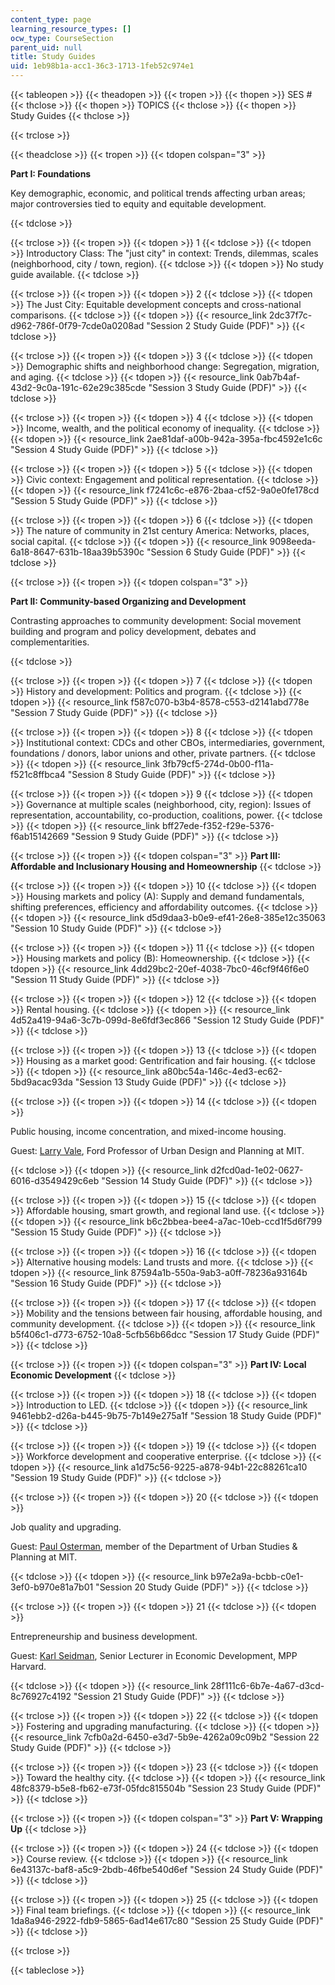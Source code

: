```yaml
---
content_type: page
learning_resource_types: []
ocw_type: CourseSection
parent_uid: null
title: Study Guides
uid: 1eb98b1a-acc1-36c3-1713-1feb52c974e1
---
```


{{< tableopen >}}
{{< theadopen >}}
{{< tropen >}}
{{< thopen >}}
SES #
{{< thclose >}}
{{< thopen >}}
TOPICS
{{< thclose >}}
{{< thopen >}}
Study Guides
{{< thclose >}}

{{< trclose >}}

{{< theadclose >}}
{{< tropen >}}
{{< tdopen colspan="3" >}}


**Part I: Foundations**

Key demographic, economic, and political trends affecting urban areas; major controversies tied to equity and equitable development.


{{< tdclose >}}

{{< trclose >}}
{{< tropen >}}
{{< tdopen >}}
1
{{< tdclose >}}
{{< tdopen >}}
Introductory Class: The "just city" in context: Trends, dilemmas, scales (neighborhood, city / town, region).
{{< tdclose >}}
{{< tdopen >}}
No study guide available.
{{< tdclose >}}

{{< trclose >}}
{{< tropen >}}
{{< tdopen >}}
2
{{< tdclose >}}
{{< tdopen >}}
The Just City: Equitable development concepts and cross-national comparisons.
{{< tdclose >}}
{{< tdopen >}}
{{< resource_link 2dc37f7c-d962-786f-0f79-7cde0a0208ad "Session 2 Study Guide (PDF)" >}}
{{< tdclose >}}

{{< trclose >}}
{{< tropen >}}
{{< tdopen >}}
3
{{< tdclose >}}
{{< tdopen >}}
Demographic shifts and neighborhood change: Segregation, migration, and aging.
{{< tdclose >}}
{{< tdopen >}}
{{< resource_link 0ab7b4af-43d2-9c0a-191c-62e29c385cde "Session 3 Study Guide (PDF)" >}}
{{< tdclose >}}

{{< trclose >}}
{{< tropen >}}
{{< tdopen >}}
4
{{< tdclose >}}
{{< tdopen >}}
Income, wealth, and the political economy of inequality.
{{< tdclose >}}
{{< tdopen >}}
{{< resource_link 2ae81daf-a00b-942a-395a-fbc4592e1c6c "Session 4 Study Guide (PDF)" >}}
{{< tdclose >}}

{{< trclose >}}
{{< tropen >}}
{{< tdopen >}}
5
{{< tdclose >}}
{{< tdopen >}}
Civic context: Engagement and political representation.
{{< tdclose >}}
{{< tdopen >}}
{{< resource_link f7241c6c-e876-2baa-cf52-9a0e0fe178cd "Session 5 Study Guide (PDF)" >}}
{{< tdclose >}}

{{< trclose >}}
{{< tropen >}}
{{< tdopen >}}
6
{{< tdclose >}}
{{< tdopen >}}
The nature of community in 21st century America: Networks, places, social capital.
{{< tdclose >}}
{{< tdopen >}}
{{< resource_link 9098eeda-6a18-8647-631b-18aa39b5390c "Session 6 Study Guide (PDF)" >}}
{{< tdclose >}}

{{< trclose >}}
{{< tropen >}}
{{< tdopen colspan="3" >}}


**Part II: Community-based Organizing and Development**

Contrasting approaches to community development: Social movement building and program and policy development, debates and complementarities.


{{< tdclose >}}

{{< trclose >}}
{{< tropen >}}
{{< tdopen >}}
7
{{< tdclose >}}
{{< tdopen >}}
History and development: Politics and program.
{{< tdclose >}}
{{< tdopen >}}
{{< resource_link f587c070-b3b4-8578-c553-d2141abd778e "Session 7 Study Guide (PDF)" >}}
{{< tdclose >}}

{{< trclose >}}
{{< tropen >}}
{{< tdopen >}}
8
{{< tdclose >}}
{{< tdopen >}}
Institutional context: CDCs and other CBOs, intermediaries, government, foundations / donors, labor unions and other, private partners.
{{< tdclose >}}
{{< tdopen >}}
{{< resource_link 3fb79cf5-274d-0b00-f11a-f521c8ffbca4 "Session 8 Study Guide (PDF)" >}}
{{< tdclose >}}

{{< trclose >}}
{{< tropen >}}
{{< tdopen >}}
9
{{< tdclose >}}
{{< tdopen >}}
Governance at multiple scales (neighborhood, city, region): Issues of representation, accountability, co-production, coalitions, power.
{{< tdclose >}}
{{< tdopen >}}
{{< resource_link bff27ede-f352-f29e-5376-f6ab15142669 "Session 9 Study Guide (PDF)" >}}
{{< tdclose >}}

{{< trclose >}}
{{< tropen >}}
{{< tdopen colspan="3" >}}
**Part III: Affordable and Inclusionary Housing and Homeownership**
{{< tdclose >}}

{{< trclose >}}
{{< tropen >}}
{{< tdopen >}}
10
{{< tdclose >}}
{{< tdopen >}}
Housing markets and policy (A): Supply and demand fundamentals, shifting preferences, efficiency and affordability outcomes.
{{< tdclose >}}
{{< tdopen >}}
{{< resource_link d5d9daa3-b0e9-ef41-26e8-385e12c35063 "Session 10 Study Guide (PDF)" >}}
{{< tdclose >}}

{{< trclose >}}
{{< tropen >}}
{{< tdopen >}}
11
{{< tdclose >}}
{{< tdopen >}}
Housing markets and policy (B): Homeownership.
{{< tdclose >}}
{{< tdopen >}}
{{< resource_link 4dd29bc2-20ef-4038-7bc0-46cf9f46f6e0 "Session 11 Study Guide (PDF)" >}}
{{< tdclose >}}

{{< trclose >}}
{{< tropen >}}
{{< tdopen >}}
12
{{< tdclose >}}
{{< tdopen >}}
Rental housing.
{{< tdclose >}}
{{< tdopen >}}
{{< resource_link 4d52a419-94a6-3c7b-099d-8e6fdf3ec866 "Session 12 Study Guide (PDF)" >}}
{{< tdclose >}}

{{< trclose >}}
{{< tropen >}}
{{< tdopen >}}
13
{{< tdclose >}}
{{< tdopen >}}
Housing as a market good: Gentrification and fair housing.
{{< tdclose >}}
{{< tdopen >}}
{{< resource_link a80bc54a-146c-4ed3-ec62-5bd9acac93da "Session 13 Study Guide (PDF)" >}}
{{< tdclose >}}

{{< trclose >}}
{{< tropen >}}
{{< tdopen >}}
14
{{< tdclose >}}
{{< tdopen >}}


Public housing, income concentration, and mixed-income housing.

Guest: [Larry Vale](https://dusp.mit.edu/faculty/lawrence-vale), Ford Professor of Urban Design and Planning at MIT.


{{< tdclose >}}
{{< tdopen >}}
{{< resource_link d2fcd0ad-1e02-0627-6016-d3549429c6eb "Session 14 Study Guide (PDF)" >}}
{{< tdclose >}}

{{< trclose >}}
{{< tropen >}}
{{< tdopen >}}
15
{{< tdclose >}}
{{< tdopen >}}
Affordable housing, smart growth, and regional land use.
{{< tdclose >}}
{{< tdopen >}}
{{< resource_link b6c2bbea-bee4-a7ac-10eb-ccd1f5d6f799 "Session 15 Study Guide (PDF)" >}}
{{< tdclose >}}

{{< trclose >}}
{{< tropen >}}
{{< tdopen >}}
16
{{< tdclose >}}
{{< tdopen >}}
Alternative housing models: Land trusts and more.
{{< tdclose >}}
{{< tdopen >}}
{{< resource_link 87594a1b-550a-9ab3-a0ff-78236a93164b "Session 16 Study Guide (PDF)" >}}
{{< tdclose >}}

{{< trclose >}}
{{< tropen >}}
{{< tdopen >}}
17
{{< tdclose >}}
{{< tdopen >}}
Mobility and the tensions between fair housing, affordable housing, and community development.
{{< tdclose >}}
{{< tdopen >}}
{{< resource_link b5f406c1-d773-6752-10a8-5cfb56b66dcc "Session 17 Study Guide (PDF)" >}}
{{< tdclose >}}

{{< trclose >}}
{{< tropen >}}
{{< tdopen colspan="3" >}}
**Part IV: Local Economic Development**
{{< tdclose >}}

{{< trclose >}}
{{< tropen >}}
{{< tdopen >}}
18
{{< tdclose >}}
{{< tdopen >}}
Introduction to LED.
{{< tdclose >}}
{{< tdopen >}}
{{< resource_link 9461ebb2-d26a-b445-9b75-7b149e275a1f "Session 18 Study Guide (PDF)" >}}
{{< tdclose >}}

{{< trclose >}}
{{< tropen >}}
{{< tdopen >}}
19
{{< tdclose >}}
{{< tdopen >}}
Workforce development and cooperative enterprise.
{{< tdclose >}}
{{< tdopen >}}
{{< resource_link a1d75c56-9225-a878-94b1-22c88261ca10 "Session 19 Study Guide (PDF)" >}}
{{< tdclose >}}

{{< trclose >}}
{{< tropen >}}
{{< tdopen >}}
20
{{< tdclose >}}
{{< tdopen >}}


Job quality and upgrading.

Guest: [Paul Osterman](http://web.mit.edu/osterman/www/), member of the Department of Urban Studies & Planning at MIT.


{{< tdclose >}}
{{< tdopen >}}
{{< resource_link b97e2a9a-bcbb-c0e1-3ef0-b970e81a7b01 "Session 20 Study Guide (PDF)" >}}
{{< tdclose >}}

{{< trclose >}}
{{< tropen >}}
{{< tdopen >}}
21
{{< tdclose >}}
{{< tdopen >}}


Entrepreneurship and business development.

Guest: [Karl Seidman](https://dusp.mit.edu/user/1438/subjects), Senior Lecturer in Economic Development, MPP Harvard.


{{< tdclose >}}
{{< tdopen >}}
{{< resource_link 28f111c6-6b7e-4a67-d3cd-8c76927c4192 "Session 21 Study Guide (PDF)" >}}
{{< tdclose >}}

{{< trclose >}}
{{< tropen >}}
{{< tdopen >}}
22
{{< tdclose >}}
{{< tdopen >}}
Fostering and upgrading manufacturing.
{{< tdclose >}}
{{< tdopen >}}
{{< resource_link 7cfb0a2d-6450-e3d7-5b9e-4262a09c09b2 "Session 22 Study Guide (PDF)" >}}
{{< tdclose >}}

{{< trclose >}}
{{< tropen >}}
{{< tdopen >}}
23
{{< tdclose >}}
{{< tdopen >}}
Toward the healthy city.
{{< tdclose >}}
{{< tdopen >}}
{{< resource_link 48fc8379-b5e8-fb62-e73f-05fdc815504b "Session 23 Study Guide (PDF)" >}}
{{< tdclose >}}

{{< trclose >}}
{{< tropen >}}
{{< tdopen colspan="3" >}}
**Part V: Wrapping Up**
{{< tdclose >}}

{{< trclose >}}
{{< tropen >}}
{{< tdopen >}}
24
{{< tdclose >}}
{{< tdopen >}}
Course review.
{{< tdclose >}}
{{< tdopen >}}
{{< resource_link 6e43137c-baf8-a5c9-2bdb-46fbe540d6ef "Session 24 Study Guide (PDF)" >}}
{{< tdclose >}}

{{< trclose >}}
{{< tropen >}}
{{< tdopen >}}
25
{{< tdclose >}}
{{< tdopen >}}
Final team briefings.
{{< tdclose >}}
{{< tdopen >}}
{{< resource_link 1da8a946-2922-fdb9-5865-6ad14e617c80 "Session 25 Study Guide (PDF)" >}}
{{< tdclose >}}

{{< trclose >}}

{{< tableclose >}}